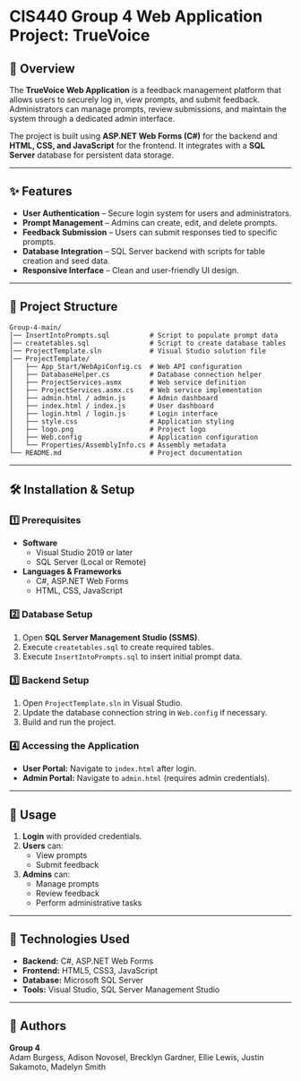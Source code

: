 # CIS440 Group 4 Web Application Project: TrueVoice

## 📌 Overview
The **TrueVoice Web Application** is a feedback management platform that allows users to securely log in, view prompts, and submit feedback.  
Administrators can manage prompts, review submissions, and maintain the system through a dedicated admin interface.

The project is built using **ASP.NET Web Forms (C#)** for the backend and **HTML, CSS, and JavaScript** for the frontend. It integrates with a **SQL Server** database for persistent data storage.

---

## ✨ Features
- **User Authentication** – Secure login system for users and administrators.
- **Prompt Management** – Admins can create, edit, and delete prompts.
- **Feedback Submission** – Users can submit responses tied to specific prompts.
- **Database Integration** – SQL Server backend with scripts for table creation and seed data.
- **Responsive Interface** – Clean and user-friendly UI design.

---

## 📂 Project Structure
```
Group-4-main/
│── InsertIntoPrompts.sql          # Script to populate prompt data
│── createtables.sql               # Script to create database tables
│── ProjectTemplate.sln            # Visual Studio solution file
│── ProjectTemplate/
│   ├── App_Start/WebApiConfig.cs  # Web API configuration
│   ├── DatabaseHelper.cs          # Database connection helper
│   ├── ProjectServices.asmx       # Web service definition
│   ├── ProjectServices.asmx.cs    # Web service implementation
│   ├── admin.html / admin.js      # Admin dashboard
│   ├── index.html / index.js      # User dashboard
│   ├── login.html / login.js      # Login interface
│   ├── style.css                  # Application styling
│   ├── logo.png                   # Project logo
│   ├── Web.config                 # Application configuration
│   └── Properties/AssemblyInfo.cs # Assembly metadata
└── README.md                      # Project documentation
```

---

## 🛠️ Installation & Setup

### 1️⃣ Prerequisites
- **Software**
  - Visual Studio 2019 or later
  - SQL Server (Local or Remote)
- **Languages & Frameworks**
  - C#, ASP.NET Web Forms
  - HTML, CSS, JavaScript

### 2️⃣ Database Setup
1. Open **SQL Server Management Studio (SSMS)**.
2. Execute `createtables.sql` to create required tables.
3. Execute `InsertIntoPrompts.sql` to insert initial prompt data.

### 3️⃣ Backend Setup
1. Open `ProjectTemplate.sln` in Visual Studio.
2. Update the database connection string in `Web.config` if necessary.
3. Build and run the project.

### 4️⃣ Accessing the Application
- **User Portal:** Navigate to `index.html` after login.
- **Admin Portal:** Navigate to `admin.html` (requires admin credentials).

---

## 📜 Usage
1. **Login** with provided credentials.
2. **Users** can:
   - View prompts
   - Submit feedback
3. **Admins** can:
   - Manage prompts
   - Review feedback
   - Perform administrative tasks

---

## 🧩 Technologies Used
- **Backend:** C#, ASP.NET Web Forms
- **Frontend:** HTML5, CSS3, JavaScript
- **Database:** Microsoft SQL Server
- **Tools:** Visual Studio, SQL Server Management Studio

---

## 👥 Authors
**Group 4**  
Adam Burgess, Adison Novosel, Brecklyn Gardner, Ellie Lewis, Justin Sakamoto, Madelyn Smith
